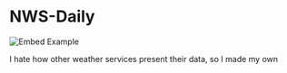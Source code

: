 # NWS-Daily

![Embed Example](https://cdn.discordapp.com/attachments/749403737730187328/881978457435824228/unknown.png) <br />

I hate how other weather services present their data, so I made my own
